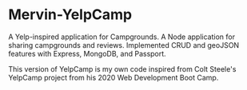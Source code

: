 # Mervin-YelpCamp
A Yelp-inspired application for Campgrounds. 
A Node application for sharing campgrounds and
reviews.
Implemented CRUD and geoJSON
features with Express, MongoDB, and Passport.

This version of YelpCamp is my own code inspired from Colt Steele's YelpCamp project from his 2020 Web Development Boot Camp.


